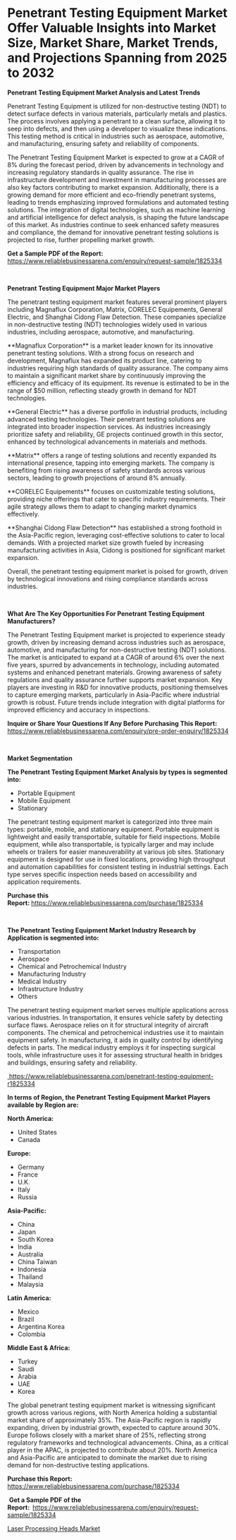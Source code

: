 <p><h1>Penetrant Testing Equipment Market Offer Valuable Insights into Market Size, Market Share, Market Trends, and Projections Spanning from 2025 to 2032</h1></p><p><strong>Penetrant Testing Equipment Market Analysis and Latest Trends</strong></p>
<p><p>Penetrant Testing Equipment is utilized for non-destructive testing (NDT) to detect surface defects in various materials, particularly metals and plastics. The process involves applying a penetrant to a clean surface, allowing it to seep into defects, and then using a developer to visualize these indications. This testing method is critical in industries such as aerospace, automotive, and manufacturing, ensuring safety and reliability of components.</p><p>The Penetrant Testing Equipment Market is expected to grow at a CAGR of 8% during the forecast period, driven by advancements in technology and increasing regulatory standards in quality assurance. The rise in infrastructure development and investment in manufacturing processes are also key factors contributing to market expansion. Additionally, there is a growing demand for more efficient and eco-friendly penetrant systems, leading to trends emphasizing improved formulations and automated testing solutions. The integration of digital technologies, such as machine learning and artificial intelligence for defect analysis, is shaping the future landscape of this market. As industries continue to seek enhanced safety measures and compliance, the demand for innovative penetrant testing solutions is projected to rise, further propelling market growth.</p></p>
<p><strong>Get a Sample PDF of the Report:&nbsp;</strong> <a href="https://www.reliablebusinessarena.com/enquiry/request-sample/1825334?utm_campaign=2343&utm_medium=2&utm_source=Github&utm_content=ia&utm_term=18022025&utm_id=penetrant-testing-equipment">https://www.reliablebusinessarena.com/enquiry/request-sample/1825334</a></p>
<p>&nbsp;</p>
<p><strong>Penetrant Testing Equipment Major Market Players</strong></p>
<p><p>The penetrant testing equipment market features several prominent players including Magnaflux Corporation, Matrix, CORELEC Equipements, General Electric, and Shanghai Cidong Flaw Detection. These companies specialize in non-destructive testing (NDT) technologies widely used in various industries, including aerospace, automotive, and manufacturing.</p><p>**Magnaflux Corporation** is a market leader known for its innovative penetrant testing solutions. With a strong focus on research and development, Magnaflux has expanded its product line, catering to industries requiring high standards of quality assurance. The company aims to maintain a significant market share by continuously improving the efficiency and efficacy of its equipment. Its revenue is estimated to be in the range of $50 million, reflecting steady growth in demand for NDT technologies.</p><p>**General Electric** has a diverse portfolio in industrial products, including advanced testing technologies. Their penetrant testing solutions are integrated into broader inspection services. As industries increasingly prioritize safety and reliability, GE projects continued growth in this sector, enhanced by technological advancements in materials and methods.</p><p>**Matrix** offers a range of testing solutions and recently expanded its international presence, tapping into emerging markets. The company is benefiting from rising awareness of safety standards across various sectors, leading to growth projections of around 8% annually.</p><p>**CORELEC Equipements** focuses on customizable testing solutions, providing niche offerings that cater to specific industry requirements. Their agile strategy allows them to adapt to changing market dynamics effectively.</p><p>**Shanghai Cidong Flaw Detection** has established a strong foothold in the Asia-Pacific region, leveraging cost-effective solutions to cater to local demands. With a projected market size growth fueled by increasing manufacturing activities in Asia, Cidong is positioned for significant market expansion.</p><p>Overall, the penetrant testing equipment market is poised for growth, driven by technological innovations and rising compliance standards across industries.</p></p>
<p>&nbsp;</p>
<p><strong>What Are The Key Opportunities For Penetrant Testing Equipment Manufacturers?</strong></p>
<p><p>The Penetrant Testing Equipment market is projected to experience steady growth, driven by increasing demand across industries such as aerospace, automotive, and manufacturing for non-destructive testing (NDT) solutions. The market is anticipated to expand at a CAGR of around 6% over the next five years, spurred by advancements in technology, including automated systems and enhanced penetrant materials. Growing awareness of safety regulations and quality assurance further supports market expansion. Key players are investing in R&D for innovative products, positioning themselves to capture emerging markets, particularly in Asia-Pacific where industrial growth is robust. Future trends include integration with digital platforms for improved efficiency and accuracy in inspections.</p></p>
<p><strong>Inquire or Share Your Questions If Any Before Purchasing This Report:</strong> <a href="https://www.reliablebusinessarena.com/enquiry/pre-order-enquiry/1825334?utm_campaign=2343&utm_medium=2&utm_source=Github&utm_content=ia&utm_term=18022025&utm_id=penetrant-testing-equipment">https://www.reliablebusinessarena.com/enquiry/pre-order-enquiry/1825334</a></p>
<p>&nbsp;</p>
<p><strong>Market Segmentation</strong></p>
<p><strong>The Penetrant Testing Equipment Market Analysis by types is segmented into:</strong></p>
<p><ul><li>Portable Equipment</li><li>Mobile Equipment</li><li>Stationary</li></ul></p>
<p><p>The penetrant testing equipment market is categorized into three main types: portable, mobile, and stationary equipment. Portable equipment is lightweight and easily transportable, suitable for field inspections. Mobile equipment, while also transportable, is typically larger and may include wheels or trailers for easier maneuverability at various job sites. Stationary equipment is designed for use in fixed locations, providing high throughput and automation capabilities for consistent testing in industrial settings. Each type serves specific inspection needs based on accessibility and application requirements.</p></p>
<p><strong>Purchase this Report:&nbsp;</strong><a href="https://www.reliablebusinessarena.com/purchase/1825334?utm_campaign=2343&utm_medium=2&utm_source=Github&utm_content=ia&utm_term=18022025&utm_id=penetrant-testing-equipment">https://www.reliablebusinessarena.com/purchase/1825334</a></p>
<p>&nbsp;</p>
<p><strong>The Penetrant Testing Equipment Market Industry Research by Application is segmented into:</strong></p>
<p><ul><li>Transportation</li><li>Aerospace</li><li>Chemical and Petrochemical Industry</li><li>Manufacturing Industry</li><li>Medical Industry</li><li>Infrastructure Industry</li><li>Others</li></ul></p>
<p><p>The penetrant testing equipment market serves multiple applications across various industries. In transportation, it ensures vehicle safety by detecting surface flaws. Aerospace relies on it for structural integrity of aircraft components. The chemical and petrochemical industries use it to maintain equipment safety. In manufacturing, it aids in quality control by identifying defects in parts. The medical industry employs it for inspecting surgical tools, while infrastructure uses it for assessing structural health in bridges and buildings, ensuring safety and reliability.</p></p>
<p><a href="https://www.reliablebusinessarena.com/penetrant-testing-equipment-r1825334?utm_campaign=2343&utm_medium=2&utm_source=Github&utm_content=ia&utm_term=18022025&utm_id=penetrant-testing-equipment">&nbsp;https://www.reliablebusinessarena.com/penetrant-testing-equipment-r1825334</a></p>
<p><strong>In terms of Region, the Penetrant Testing Equipment Market Players available by Region are:</strong></p>
<p>
    <p> <strong> North America: </strong>
        <ul>
            <li>United States</li>
            <li>Canada</li>
        </ul>
        </p> 
    <p> <strong> Europe: </strong>
        <ul>
            <li>Germany</li>
            <li>France</li>
            <li>U.K.</li>
            <li>Italy</li>
            <li>Russia</li>
        </ul>
        </p> 
    <p> <strong> Asia-Pacific: </strong>
        <ul>
            <li>China</li>
            <li>Japan</li>
            <li>South Korea</li>
            <li>India</li>
            <li>Australia</li>
            <li>China Taiwan</li>
            <li>Indonesia</li>
            <li>Thailand</li>
            <li>Malaysia</li>
        </ul>
        </p> 
    <p> <strong> Latin America: </strong>
        <ul>
            <li>Mexico</li>
            <li>Brazil</li>
            <li>Argentina Korea</li>
            <li>Colombia</li>
        </ul>
        </p> 
    <p> <strong> Middle East & Africa: </strong>
        <ul>
            <li>Turkey</li>
            <li>Saudi</li>
            <li>Arabia</li>
            <li>UAE</li>
            <li>Korea</li>
        </ul>
    </p>
    </p>
<p><p>The global penetrant testing equipment market is witnessing significant growth across various regions, with North America holding a substantial market share of approximately 35%. The Asia-Pacific region is rapidly expanding, driven by industrial growth, expected to capture around 30%. Europe follows closely with a market share of 25%, reflecting strong regulatory frameworks and technological advancements. China, as a critical player in the APAC, is projected to contribute about 20%. North America and Asia-Pacific are anticipated to dominate the market due to rising demand for non-destructive testing applications.</p></p>
<p><strong>Purchase this Report: </strong><a href="https://www.reliablebusinessarena.com/purchase/1825334?utm_campaign=2343&utm_medium=2&utm_source=Github&utm_content=ia&utm_term=18022025&utm_id=penetrant-testing-equipment">https://www.reliablebusinessarena.com/purchase/1825334</a></p>
<p>&nbsp;<strong>Get a Sample PDF of the Report:&nbsp;&nbsp;</strong><a href="https://www.reliablebusinessarena.com/enquiry/request-sample/1825334?utm_campaign=2343&utm_medium=2&utm_source=Github&utm_content=ia&utm_term=18022025&utm_id=penetrant-testing-equipment">https://www.reliablebusinessarena.com/enquiry/request-sample/1825334</a></p>
<p><strong></strong></p>
<p><p><a href="https://github.com/cheryjhonson/Market-Research-Report-List-1/blob/main/laser-processing-heads-market.md?utm_campaign=2343&utm_medium=2&utm_source=Github&utm_content=ia&utm_term=18022025&utm_id=penetrant-testing-equipment">Laser Processing Heads Market</a></p></p>